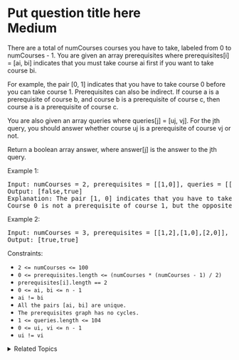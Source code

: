 # Put question title here<br> Medium

There are a total of numCourses courses you have to take, labeled from 0 to numCourses - 1. You are given an array prerequisites where prerequisites[i] = [ai, bi] indicates that you must take course ai first if you want to take course bi.

For example, the pair [0, 1] indicates that you have to take course 0 before you can take course 1.
Prerequisites can also be indirect. If course a is a prerequisite of course b, and course b is a prerequisite of course c, then course a is a prerequisite of course c.

You are also given an array queries where queries[j] = [uj, vj]. For the jth query, you should answer whether course uj is a prerequisite of course vj or not.

Return a boolean array answer, where answer[j] is the answer to the jth query.

Example 1:

<pre>
Input: numCourses = 2, prerequisites = [[1,0]], queries = [[0,1],[1,0]]
Output: [false,true]
Explanation: The pair [1, 0] indicates that you have to take course 1 before you can take course 0.
Course 0 is not a prerequisite of course 1, but the opposite is true.
</pre>

Example 2:

<pre>
Input: numCourses = 3, prerequisites = [[1,2],[1,0],[2,0]], queries = [[1,0],[1,2]]
Output: [true,true]
</pre>

Constraints:

- `2 <= numCourses <= 100`
- `0 <= prerequisites.length <= (numCourses * (numCourses - 1) / 2)`
- `prerequisites[i].length == 2`
- `0 <= ai, bi <= n - 1`
- `ai != bi`
- `All the pairs [ai, bi] are unique.`
- `The prerequisites graph has no cycles.`
- `1 <= queries.length <= 104`
- `0 <= ui, vi <= n - 1`
- `ui != vi`

<details>

<summary> Related Topics </summary>

-   `Graph`
-   `Depth-first Search`

</details>
